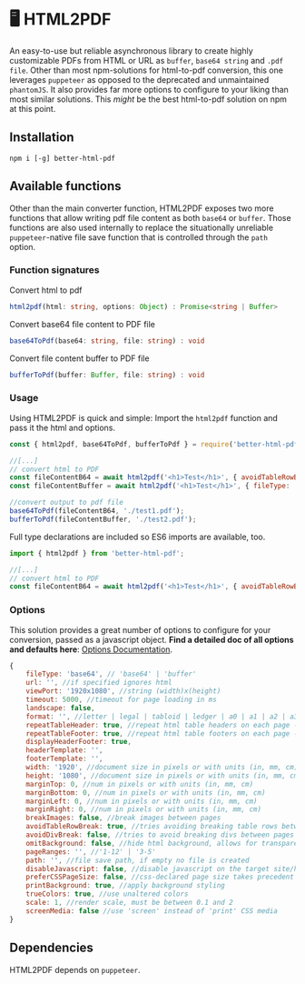 # 🖥️ HTML2PDF
An easy-to-use but reliable asynchronous library to create highly customizable PDFs from HTML or URL as ``buffer``, ``base64 string`` and ``.pdf file``. Other than most npm-solutions for html-to-pdf conversion, this one leverages ``puppeteer`` as opposed to the deprecated and unmaintained ``phantomJS``. It also provides far more options to configure to your liking than most similar solutions. This *might* be the best html-to-pdf solution on npm at this point.

## Installation
```
npm i [-g] better-html-pdf
```

## Available functions
Other than the main converter function, HTML2PDF exposes two more functions that allow writing pdf file content as both ``base64`` or ``buffer``. Those functions are also used internally to replace the situationally unreliable ``puppeteer``-native file save function that is controlled through the ``path`` option.

### Function signatures
Convert html to pdf
```typescript
html2pdf(html: string, options: Object) : Promise<string | Buffer>
```
Convert base64 file content to PDF file
```typescript
base64ToPdf(base64: string, file: string) : void
```
Convert file content buffer to PDF file
```typescript
bufferToPdf(buffer: Buffer, file: string) : void
```

### Usage
Using HTML2PDF is quick and simple: Import the ``html2pdf`` function and pass it the html and options.
```javascript
const { html2pdf, base64ToPdf, bufferToPdf } = require('better-html-pdf');

//[...]
// convert html to PDF
const fileContentB64 = await html2pdf('<h1>Test</h1>', { avoidTableRowBreak: true, marginTop: 10, repeatTableHeader: false });
const fileContentBuffer = await html2pdf('<h1>Test</h1>', { fileType: 'buffer', url: 'https://google.com/', viewPort: '1000x700' });

//convert output to pdf file
base64ToPdf(fileContentB64, './test1.pdf');
bufferToPdf(fileContentBuffer, './test2.pdf');
```

Full type declarations are included so ES6 imports are available, too.
```javascript
import { html2pdf } from 'better-html-pdf';

//[...]
// convert html to PDF
const fileContentB64 = await html2pdf('<h1>Test</h1>', { avoidTableRowBreak: true, marginTop: 10, repeatTableHeader: false });
```
### Options
This solution provides a great number of options to configure for your conversion, passed as a javascript object.
**Find a detailed doc of all options and defaults here**: [Options Documentation](https://github.com/0tii/html-to-pdf/blob/master/options.md).

```javascript
{
    fileType: 'base64', // 'base64' | 'buffer'
    url: '', //if specified ignores html
    viewPort: '1920x1080', //string (width)x(height)
    timeout: 5000, //timeout for page loading in ms
    landscape: false,
    format: '', //letter | legal | tabloid | ledger | a0 | a1 | a2 | a3 | a4 | a5 | a6
    repeatTableHeader: true, //repeat html table headers on each page - note: headers only repeat when in <thead>
    repeatTableFooter: true, //repeat html table footers on each page - note: footers only repeat when in <tfoot>
    displayHeaderFooter: true,
    headerTemplate: '',
    footerTemplate: '',
    width: '1920', //document size in pixels or with units (in, mm, cm)
    height: '1080', //document size in pixels or with units (in, mm, cm)
    marginTop: 0, //num in pixels or with units (in, mm, cm)
    marginBottom: 0, //num in pixels or with units (in, mm, cm)
    marginLeft: 0, //num in pixels or with units (in, mm, cm)
    marginRight: 0, //num in pixels or with units (in, mm, cm)
    breakImages: false, //break images between pages
    avoidTableRowBreak: true, //tries avoiding breaking table rows between pages
    avoidDivBreak: false, //tries to avoid breaking divs between pages - can cause unwanted behavior
    omitBackground: false, //hide html background, allows for transparency
    pageRanges: '', //'1-12' | '3-5'
    path: '', //file save path, if empty no file is created
    disableJavascript: false, //disable javascript on the target site/html
    preferCSSPageSize: false, //css-declared page size takes precedent over format, width and height
    printBackground: true, //apply background styling
    trueColors: true, //use unaltered colors
    scale: 1, //render scale, must be between 0.1 and 2
    screenMedia: false //use 'screen' instead of 'print' CSS media
}
```

## Dependencies
HTML2PDF depends on `puppeteer`.